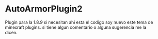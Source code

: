 # AutoArmorPlugin2
Plugin para la 1.8.9
si necesitan ahi esta el codigo soy nuevo este tema de minecraft plugins.
si tiene algun comentario o alguna sugerencia me la dicen.
